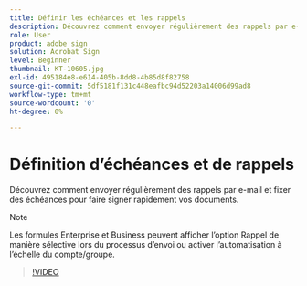 ```yaml
---
title: Définir les échéances et les rappels
description: Découvrez comment envoyer régulièrement des rappels par e-mail et fixer des échéances pour faire signer rapidement vos documents
role: User
product: adobe sign
solution: Acrobat Sign
level: Beginner
thumbnail: KT-10605.jpg
exl-id: 495184e8-e614-405b-8dd8-4b85d8f82758
source-git-commit: 5df5181f131c448eafbc94d52203a14006d99ad8
workflow-type: tm+mt
source-wordcount: '0'
ht-degree: 0%

---
```


# Définition d’échéances et de rappels

Découvrez comment envoyer régulièrement des rappels par e-mail et fixer des échéances pour faire signer rapidement vos documents.

>[!NOTE]
>
>Les formules Enterprise et Business peuvent afficher l’option Rappel de manière sélective lors du processus d’envoi ou activer l’automatisation à l’échelle du compte/groupe.

>[!VIDEO](https://video.tv.adobe.com/v/3411445?quality=12&learn=on&hidetitle=true)
